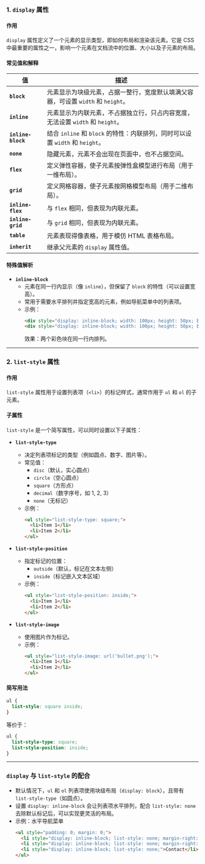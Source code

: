 ### **1. `display` 属性**

#### **作用**  
`display` 属性定义了一个元素的显示类型，即如何布局和渲染该元素。它是 CSS 中最重要的属性之一，影响一个元素在文档流中的位置、大小以及子元素的布局。

#### **常见值和解释**  

| 值                  | 描述                                                                                 |
|---------------------|-------------------------------------------------------------------------------------|
| **`block`**         | 元素显示为块级元素，占据一整行，宽度默认填满父容器，可设置 `width` 和 `height`。        |
| **`inline`**        | 元素显示为内联元素，不占据独立行，只占内容宽度，无法设置 `width` 和 `height`。           |
| **`inline-block`**  | 结合 `inline` 和 `block` 的特性：内联排列，同时可以设置 `width` 和 `height`。            |
| **`none`**          | 隐藏元素，元素不会出现在页面中，也不占据空间。                                           |
| **`flex`**          | 定义弹性容器，使子元素按弹性盒模型进行布局（用于一维布局）。                              |
| **`grid`**          | 定义网格容器，使子元素按网格模型布局（用于二维布局）。                                   |
| **`inline-flex`**   | 与 `flex` 相同，但表现为内联元素。                                                      |
| **`inline-grid`**   | 与 `grid` 相同，但表现为内联元素。                                                      |
| **`table`**         | 元素表现得像表格，用于模仿 HTML 表格布局。                                               |
| **`inherit`**       | 继承父元素的 `display` 属性值。                                                        |

#### **特殊值解析**
- **`inline-block`**  
  - 元素在同一行内显示（像 `inline`），但保留了 `block` 的特性（可以设置宽高）。  
  - 常用于需要水平排列并指定宽高的元素，例如导航菜单中的列表项。  
  - 示例：
    ```html
    <div style="display: inline-block; width: 100px; height: 50px; background: red;"></div>
    <div style="display: inline-block; width: 100px; height: 50px; background: blue;"></div>
    ```
    效果：两个彩色块在同一行内排列。

---

### **2. `list-style` 属性**

#### **作用**  
`list-style` 属性用于设置列表项（`<li>`）的标记样式，通常作用于 `ul` 和 `ol` 的子元素。

#### **子属性**  
`list-style` 是一个简写属性，可以同时设置以下子属性：  
- **`list-style-type`**  
  - 决定列表项标记的类型（例如圆点、数字、图片等）。  
  - 常见值：
    - `disc`（默认，实心圆点）
    - `circle`（空心圆点）
    - `square`（方形点）
    - `decimal`（数字序号，如 1, 2, 3）
    - `none`（无标记）
  - 示例：
    ```html
    <ul style="list-style-type: square;">
      <li>Item 1</li>
      <li>Item 2</li>
    </ul>
    ```

- **`list-style-position`**  
  - 指定标记的位置：
    - `outside`（默认，标记在文本左侧）
    - `inside`（标记嵌入文本区域）
  - 示例：
    ```html
    <ul style="list-style-position: inside;">
      <li>Item 1</li>
      <li>Item 2</li>
    </ul>
    ```

- **`list-style-image`**  
  - 使用图片作为标记。
  - 示例：
    ```html
    <ul style="list-style-image: url('bullet.png');">
      <li>Item 1</li>
      <li>Item 2</li>
    </ul>
    ```

#### **简写用法**
```css
ul {
  list-style: square inside;
}
```
等价于：
```css
ul {
  list-style-type: square;
  list-style-position: inside;
}
```

---

### **`display` 与 `list-style` 的配合**
- 默认情况下，`ul` 和 `ol` 列表项使用块级布局（`display: block`），且带有 `list-style-type`（如圆点）。  
- 设置 `display: inline-block` 会让列表项水平排列，配合 `list-style: none` 去除默认标记后，可以实现更灵活的布局。  
- 示例：水平导航菜单
  ```html
  <ul style="padding: 0; margin: 0;">
    <li style="display: inline-block; list-style: none; margin-right: 20px;">Home</li>
    <li style="display: inline-block; list-style: none; margin-right: 20px;">About</li>
    <li style="display: inline-block; list-style: none;">Contact</li>
  </ul>
  ```